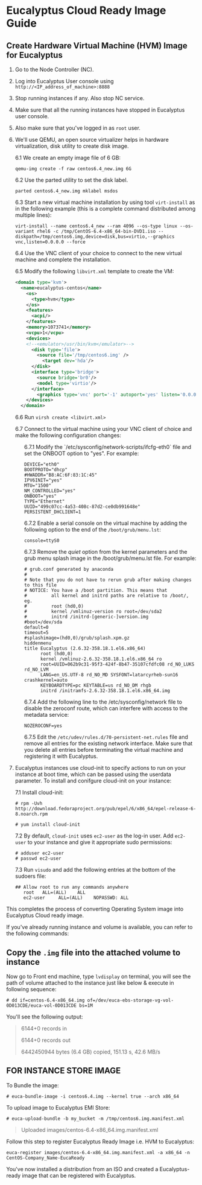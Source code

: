 # Eucalyptus Cloud Ready Image Guide

<!---* first level A item - no space in front the bullet character
  * second level Aa item - 1 space is enough
      * third level Aaa item - 5 spaces min
      * second level Ab item - 4 spaces possible too
  * first level B item--->

## Create Hardware Virtual Machine (HVM) Image for Eucalyptus
1. Go to the Node Controller (NC).
2. Log into Eucalyptus User console using `http://<IP_address_of_machine>:8888`
3. Stop running instances if any. Also stop NC service.
4. Make sure that all the running instances have stopped in Eucalyptus user console.
5. Also make sure that you've logged in as `root` user.
6. We'll use QEMU, an open source virtualizer helps in hardware virtualization, disk utility to create disk image.
 
    6.1 We create an empty image file of 6 GB:
    ```
    qemu-img create -f raw centos6.4_new.img 6G
    ```
    6.2 Use the parted utility to set the disk label.
    ```
    parted centos6.4_new.img mklabel msdos
    ```
    6.3 Start a new virtual machine installation by using tool `virt-install` as in the following example (this is a complete command distributed among multiple lines):
    ```
    virt-install --name centos6.4_new --ram 4096 --os-type linux --os-variant rhel6 -c /tmp/CentOS-6.4-x86_64-bin-DVD1.iso --diskpath=/tmp/centos6.img,device=disk,bus=virtio,--graphics vnc,listen=0.0.0.0 --force
    ```
    6.4 Use the VNC client of your choice to connect to the new virtual machine and complete the installation.

    6.5 Modify the following `libvirt.xml` template to create the VM:
    ```xml
    <domain type='kvm'>
      <name>eucalyptus-centos</name>
        <os>
          <type>hvm</type>
        </os>
        <features>
          <acpi/>
        </features>
        <memory>1073741</memory>
        <vcpu>1</vcpu>
        <devices>
        <!--<emulator>/usr/bin/kvm</emulator>-->
          <disk type='file'>
            <source file='/tmp/centos6.img' />
              <target dev='hda'/>
          </disk>
          <interface type='bridge'>
            <source bridge='br0'/>
            <model type='virtio'/>
          </interface>
            <graphics type='vnc' port='-1' autoport='yes' listen='0.0.0.0'/>
        </devices>
      </domain>
    ```
    6.6 Run `virsh create <libvirt.xml>`
  
    6.7 Connect to the virtual machine using your VNC client of choice and make the following configuration changes:
    <ol>
    6.7.1 Modify the `/etc/sysconfig/network-scripts/ifcfg-eth0` file and set the ONBOOT option to "yes". For example:

      ```
      DEVICE="eth0"
      BOOTPROTO="dhcp"
      #HWADDR="B8:AC:6F:83:1C:45"
      IPV6INIT="yes"
      MTU="1500"
      NM_CONTROLLED="yes"
      ONBOOT="yes"
      TYPE="Ethernet"
      UUID="499c07cc-4a53-408c-87d2-ce0db991648e"
      PERSISTENT_DHCLIENT=1
      ```

    6.7.2 Enable a serial console on the virtual machine by adding the following option to the end of the `/boot/grub/menu.lst`:
    
    `console=ttyS0`

    6.7.3 Remove the *quiet* option from the kernel parameters and the grub menu splash image in the /boot/grub/menu.lst file. For example:

    ```
    # grub.conf generated by anaconda
    #
    # Note that you do not have to rerun grub after making changes to this file
    # NOTICE: You have a /boot partition. This means that
    #         all kernel and initrd paths are relative to /boot/, eg.
    #         root (hd0,0)
    #         kernel /vmlinuz-version ro root=/dev/sda2
    #         initrd /initrd-[generic-]version.img
    #boot=/dev/sda
    default=0
    timeout=5
    #splashimage=(hd0,0)/grub/splash.xpm.gz
    hiddenmenu
    title Eucalyptus (2.6.32-358.18.1.el6.x86_64)
          root (hd0,0)
          kernel /vmlinuz-2.6.32-358.18.1.el6.x86_64 ro
          root=UUID=062b9c31-95f3-424f-8b47-35107cfdfc08 rd_NO_LUKS rd_NO_LVM
          LANG=en_US.UTF-8 rd_NO_MD SYSFONT=latarcyrheb-sun16 crashkernel=auto
          KEYBOARDTYPE=pc KEYTABLE=us rd_NO_DM rhgb
          initrd /initramfs-2.6.32-358.18.1.el6.x86_64.img
      ```
        
    6.7.4 Add the following line to the /etc/sysconfig/network file to disable the zeroconf route, which can interfere with access to the metadata service:
  
    `NOZEROCONF=yes`

    6.7.5  Edit the `/etc/udev/rules.d/70-persistent-net.rules` file and remove all entries for the existing network interface. Make sure that you delete all entries before terminating the virtual machine and registering it with Eucalyptus.
      </ol>

7. Eucalyptus instances use cloud-init to specify actions to run on your instance at boot time, which can be passed using the userdata parameter. To install and conifgure cloud-init on your instance:
  
    7.1 Install cloud-init:
    ```
    # rpm -Uvh http://download.fedoraproject.org/pub/epel/6/x86_64/epel-release-6-8.noarch.rpm
    ```
    ```
    # yum install cloud-init
    ```

    7.2 By default, `cloud-init` uses `ec2-user` as the log-in user. Add `ec2-user` to your instance and give it appropriate sudo permissions:
    ```
    # adduser ec2-user
    # passwd ec2-user
    ```

    7.3 Run `visudo` and add the following entries at the bottom of the sudoers file:
    ```
    ## Allow root to run any commands anywhere
       root   ALL=(ALL)    ALL
       ec2-user     ALL=(ALL)    NOPASSWD: ALL
    ```

This completes the process of converting Operating System image into Eucalyptus Cloud ready image.


If you've already running instance and volume is available, you can refer to the following commands:

## Copy the `.img` file into the attached volume to instance
Now go to Front end machine, type `lvdisplay` on terminal, you will see the path of volume attached to the instance just like below & execute in following sequence:

```
# dd if=centos-6.4-x86_64.img of=/dev/euca-ebs-storage-vg-vol-0D013CDE/euca-vol-0D013CDE bs=1M
```
You'll see the following output:

> 6144+0 records in
> 
> 6144+0 records out
> 
> 6442450944 bytes (6.4 GB) copied, 151.13 s, 42.6 MB/s

## FOR INSTANCE STORE IMAGE

To Bundle the image:
```
# euca-bundle-image -i centos6.4.img --kernel true --arch x86_64
```

To upload image to Eucalyptus EMI Store:
```
# euca-upload-bundle -b my_bucket -m /tmp/centos6.img.manifest.xml
```
> Uploaded images/centos-6.4-x86_64.img.manifest.xml 

Follow this step to register Eucalyptus Ready Image i.e. HVM to Eucalyptus:
```
euca-register images/centos-6.4-x86_64.img.manifest.xml -a x86_64 -n CentOS-Company_Name-EucaReady
```

You've now installed a distribution from an ISO and created a Eucalyptus-ready image that can be registered with Eucalyptus.
